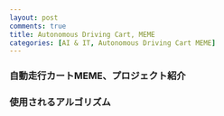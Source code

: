 ```yaml
---
layout: post
comments: true
title: Autonomous Driving Cart, MEME
categories: [AI & IT, Autonomous Driving Cart MEME]
---
```


###  自動走行カートMEME、プロジェクト紹介

###  使用されるアルゴリズム
